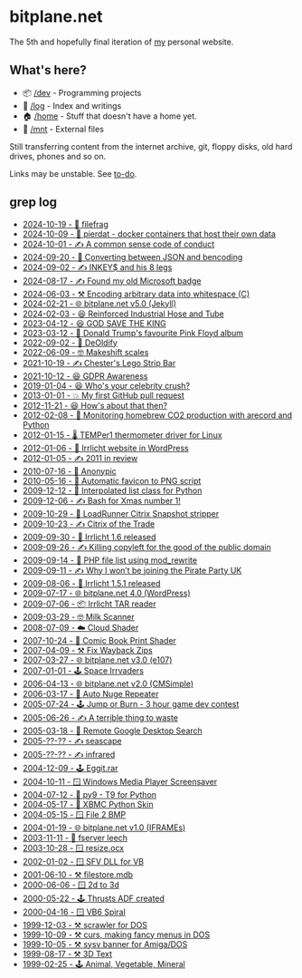 # bitplane.net

The 5th and hopefully final iteration of [my](/home/gaz/) personal website.

## What's here?

* 📦 [/dev](dev)   - Programming projects
* 📅 [/log](log)   - Index and writings
* 🏠 [/home](home) - Stuff that doesn't have a home yet.
* 🔌 [/mnt](mnt)   - External files

Still transferring content from the internet archive, git, floppy disks, old
hard drives, phones and so on.

Links may be unstable. See [to-do](/home/gaz/Documents/todo).

## grep log

* [2024-10-19 - 🐍 filefrag](log/2024/10/filefrag)
* [2024-10-09 - 📜 pierdat - docker containers that host their own data](log/2024/10/pierdat)
* [2024-10-01 - ✍️ A common sense code of conduct](log/2024/10/fkin-cocs)
* [2024-09-20 - 🐍 Converting between JSON and bencoding](log/2024/09/benpipe)
* [2024-09-02 - ✍️ INKEY$ and his 8 legs](/dev/basic/illiterate-computing)
* [2024-08-17 - ✍️ Found my old Microsoft badge](log/2024/08/lsa-vs-tvp)
* [2024-06-03 - ⚒️ Encoding arbitrary data into whitespace (C)](log/2024/06/obfuspace)
* [2024-02-21 - 🌐 bitplane.net v5.0 (Jekyll)](log/2024/02/website)
* [2024-02-03 - 😆 Reinforced Industrial Hose and Tube](log/2024/02/one-or-more-reinforcement-layers)
* [2023-04-12 - 😆 GOD SAVE THE KING](https://youtu.be/uJmsnzfhSGo)
* [2023-03-12 - 🤖 Donald Trump's favourite Pink Floyd album](https://youtu.be/Xh1lK7QzjLo)
* [2022-09-02 - 🤖 DeOldify](/mnt/ai/deoldify)
* [2022-06-09 - 🤓 Makeshift scales](https://youtu.be/6c3yHu1uwVo)
* [2021-10-19 - ✍️ Chester's Lego Strip Bar](log/2021/10/chest-er)
* [2021-10-12 - 😆 GDPR Awareness](log/2021/10/gdpr)
* [2019-01-04 - 😆 Who's your celebrity crush?](https://youtu.be/M_ZBpOFJ5Z4)
* [2013-01-01 - 💥 My first GitHub pull request](log/2013/01/pioneer)
* [2012-11-21 - 😆 How's about that then?](log/2012/11/stranger-danger)
* [2012-02-08 - 🐍 Monitoring homebrew CO2 production with arecord and Python](log/2012/02/airlock-mic-project)
* [2012-01-15 - 🌡️ TEMPer1 thermometer driver for Linux](log/2012/01/temper1-ubuntu)
* [2012-01-06 - 📜 Irrlicht website in WordPress](log/2012/01/irrcliht-website-update)
* [2012-01-05 - ✍️ 2011 in review](log/2012/01/2011)
* [2010-07-16 - 📱 Anonypic](/dev/java/anonypic)
* [2010-05-16 - 📜 Automatic favicon to PNG script](log/2010/05/favicon-to-png)
* [2009-12-12 - 🐍 Interpolated list class for Python](log/2009/12/interpolist)
* [2009-12-06 - ✍️ Bash for Xmas number 1!](log/2009/12/ratm)
* [2009-10-29 - 📜 LoadRunner Citrix Snapshot stripper](log/2009/10/lr-citrix)
* [2009-10-23 - ✍️ Citrix of the Trade](log/2009/10/citricks)
* [2009-09-30 - 🎉 Irrlicht 1.6 released](log/2009/09/irrlicht-1-6-released)
* [2009-09-26 - ✍️ Killing copyleft for the good of the public domain](log/2009/09/kill-copyleft-pd)
* [2009-09-14 - 📜 PHP file list using mod\_rewrite](log/2009/09/file-list)
* [2009-09-11 - ✍️ Why I won’t be joining the Pirate Party UK](log/2009/09/ppuk-fail)
* [2009-08-06 - 🎉 Irrlicht 1.5.1 released](log/2009/08/irrlicht-1-5-1-released)
* [2009-07-17 - 🌐 bitplane.net 4.0 (WordPress)](log/2009/07/new-layout)
* [2009-07-06 - 📦 Irrlicht TAR reader](log/2009/06/tar-reader)
* [2009-03-29 - 🤓 Milk Scanner](log/2009/03/milk-scanner)
* [2008-07-09 - ☁️ Cloud Shader](/dev/glsl)
* [2007-10-24 - 📔 Comic Book Print Shader](/dev/glsl)
* [2007-04-09 - ⚒️ Fix Wayback Zips](/dev/c/wayback-zip)
* [2007-03-27 - 🌐 bitplane.net v3.0 (e107)](log/2007/03/website)
* [2007-01-01 - 🕹️ Space Irrvaders](/dev/c++/irrvaders)
* [2006-04-13 - 🌐 bitplane.net v2.0 (CMSimple)](log/2006/04/website)
* [2006-03-17 - 💬 Auto Nuge Repeater](/dev/vb/auto-nudge-repeater)
* [2005-07-24 - 🕹️ Jump or Burn - 3 hour game dev contest](/dev/c++/jumporburn)
* [2005-06-26 - ✍️ A terrible thing to waste](log/2005/glasto)
* [2005-03-18 - 📜 Remote Google Desktop Search](/dev/python/rgds)
* [2005-??-?? - ✍️ seascape](log/2005/seascape)
* [2005-??-?? - ✍️ infrared](log/2005/infrared)
* [2004-12-09 - 🕹️ Eggit.rar](/dev/amos/eggit)
* [2004-10-11 - 🪟 Windows Media Player Screensaver](/dev/vb/wmp-scr)
* [2004-07-12 - 🐍 py9 - T9 for Python](/dev/python/py9)
* [2004-05-17 - 🐍 XBMC Python Skin](/dev/python/xbmc/skin)
* [2004-05-15 - 🪟 File 2 BMP](/dev/vb/file2bmp)
* [2004-01-19 - 🌐 bitplane.net v1.0 (IFRAMEs)](log/2004/01/website)
* [2003-11-11 - 🤖 fserver leech](/dev/mirc)
* [2003-10-28 - 🪟 resize.ocx](/dev/vb/resize)
* [2002-01-02 - 🪟 SFV DLL for VB](/dev/c/sfv-dll)
* [2001-06-10 - ⚒️ filestore.mdb](/dev/vb/filestore)
* [2000-06-06 - 🪟 2d to 3d](/dev/vb/2d23d)
* [2000-05-22 - 🕹️ Thrusts ADF created](/dev/amos/thrusts)
* [2000-04-16 - 🪟 VB6 Spiral](/dev/vb/spiral)
* [1999-12-03 - ⚒️ scrawler for DOS](/dev/amos/scrawler)
* [1999-10-09 - ⚒️ curs, making fancy menus in DOS](/dev/c/curs)
* [1999-10-05 - ⚒️ sysv banner for Amiga/DOS](/dev/c/banner)
* [1999-08-17 - ⚒️ 3D Text](/dev/c/textrot)
* [1999-02-25 - 🕹️ Animal, Vegetable, Mineral](/dev/c/avm)

